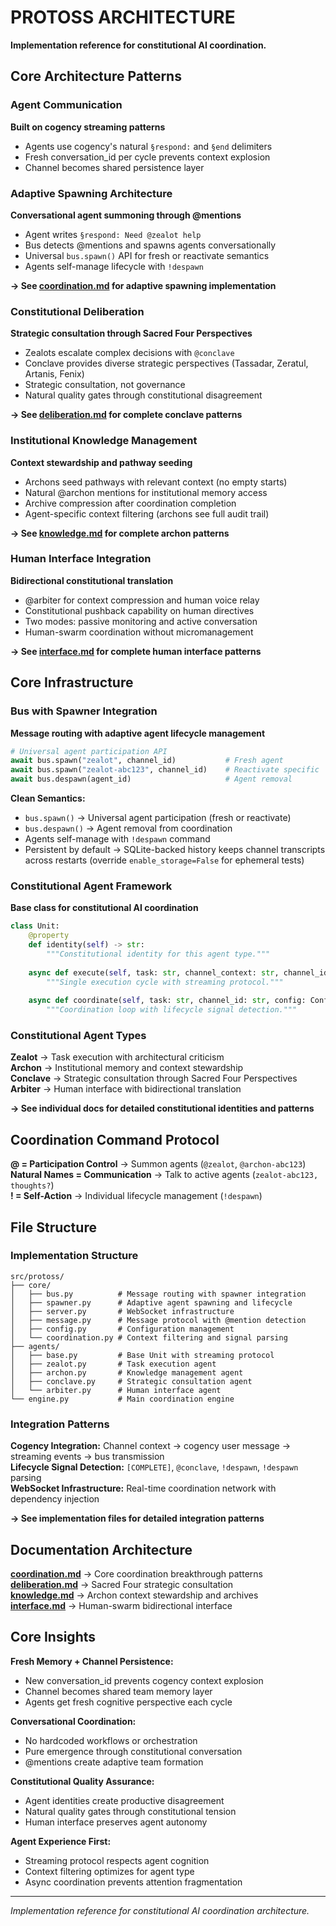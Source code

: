 # PROTOSS ARCHITECTURE

**Implementation reference for constitutional AI coordination.**

## Core Architecture Patterns

### Agent Communication
**Built on cogency streaming patterns**

- Agents use cogency's natural `§respond:` and `§end` delimiters
- Fresh conversation_id per cycle prevents context explosion
- Channel becomes shared persistence layer

### Adaptive Spawning Architecture  
**Conversational agent summoning through @mentions**

- Agent writes `§respond: Need @zealot help`
- Bus detects @mentions and spawns agents conversationally
- Universal `bus.spawn()` API for fresh or reactivate semantics
- Agents self-manage lifecycle with `!despawn`

**→ See [coordination.md](coordination.md) for adaptive spawning implementation**

### Constitutional Deliberation
**Strategic consultation through Sacred Four Perspectives**

- Zealots escalate complex decisions with `@conclave`
- Conclave provides diverse strategic perspectives (Tassadar, Zeratul, Artanis, Fenix)  
- Strategic consultation, not governance
- Natural quality gates through constitutional disagreement

**→ See [deliberation.md](deliberation.md) for complete conclave patterns**

### Institutional Knowledge Management
**Context stewardship and pathway seeding**

- Archons seed pathways with relevant context (no empty starts)
- Natural @archon mentions for institutional memory access
- Archive compression after coordination completion
- Agent-specific context filtering (archons see full audit trail)

**→ See [knowledge.md](knowledge.md) for complete archon patterns**

### Human Interface Integration
**Bidirectional constitutional translation**

- @arbiter for context compression and human voice relay
- Constitutional pushback capability on human directives
- Two modes: passive monitoring and active conversation
- Human-swarm coordination without micromanagement

**→ See [interface.md](interface.md) for complete human interface patterns**

## Core Infrastructure

### Bus with Spawner Integration
**Message routing with adaptive agent lifecycle management**

```python
# Universal agent participation API
await bus.spawn("zealot", channel_id)           # Fresh agent
await bus.spawn("zealot-abc123", channel_id)    # Reactivate specific
await bus.despawn(agent_id)                     # Agent removal
```

**Clean Semantics:**
- `bus.spawn()` → Universal agent participation (fresh or reactivate)
- `bus.despawn()` → Agent removal from coordination
- Agents self-manage with `!despawn` command
- Persistent by default → SQLite-backed history keeps channel transcripts across restarts (override `enable_storage=False` for ephemeral tests)

### Constitutional Agent Framework
**Base class for constitutional AI coordination**

```python
class Unit:
    @property
    def identity(self) -> str:
        """Constitutional identity for this agent type."""
        
    async def execute(self, task: str, channel_context: str, channel_id: str, bus) -> str:
        """Single execution cycle with streaming protocol."""
        
    async def coordinate(self, task: str, channel_id: str, config: Config, bus) -> str:
        """Coordination loop with lifecycle signal detection."""
```

### Constitutional Agent Types

**Zealot** → Task execution with architectural criticism  
**Archon** → Institutional memory and context stewardship  
**Conclave** → Strategic consultation through Sacred Four Perspectives  
**Arbiter** → Human interface with bidirectional translation  

**→ See individual docs for detailed constitutional identities and patterns**

## Coordination Command Protocol

**@ = Participation Control** → Summon agents (`@zealot`, `@archon-abc123`)  
**Natural Names = Communication** → Talk to active agents (`zealot-abc123, thoughts?`)  
**! = Self-Action** → Individual lifecycle management (`!despawn`)

## File Structure

### Implementation Structure
```
src/protoss/
├── core/
│   ├── bus.py          # Message routing with spawner integration
│   ├── spawner.py      # Adaptive agent spawning and lifecycle  
│   ├── server.py       # WebSocket infrastructure
│   ├── message.py      # Message protocol with @mention detection
│   ├── config.py       # Configuration management
│   └── coordination.py # Context filtering and signal parsing
├── agents/
│   ├── base.py         # Base Unit with streaming protocol
│   ├── zealot.py       # Task execution agent
│   ├── archon.py       # Knowledge management agent
│   ├── conclave.py     # Strategic consultation agent
│   └── arbiter.py      # Human interface agent
└── engine.py           # Main coordination engine
```

### Integration Patterns

**Cogency Integration:** Channel context → cogency user message → streaming events → bus transmission  
**Lifecycle Signal Detection:** `[COMPLETE]`, `@conclave`, `!despawn`, `!despawn` parsing  
**WebSocket Infrastructure:** Real-time coordination network with dependency injection  

**→ See implementation files for detailed integration patterns**

## Documentation Architecture

**[coordination.md](coordination.md)** → Core coordination breakthrough patterns  
**[deliberation.md](deliberation.md)** → Sacred Four strategic consultation  
**[knowledge.md](knowledge.md)** → Archon context stewardship and archives  
**[interface.md](interface.md)** → Human-swarm bidirectional interface  

## Core Insights

**Fresh Memory + Channel Persistence:**
- New conversation_id prevents cogency context explosion
- Channel becomes shared team memory layer
- Agents get fresh cognitive perspective each cycle

**Conversational Coordination:**
- No hardcoded workflows or orchestration
- Pure emergence through constitutional conversation
- @mentions create adaptive team formation

**Constitutional Quality Assurance:**
- Agent identities create productive disagreement
- Natural quality gates through constitutional tension
- Human interface preserves agent autonomy

**Agent Experience First:**
- Streaming protocol respects agent cognition
- Context filtering optimizes for agent type
- Async coordination prevents attention fragmentation

---

*Implementation reference for constitutional AI coordination architecture.*
